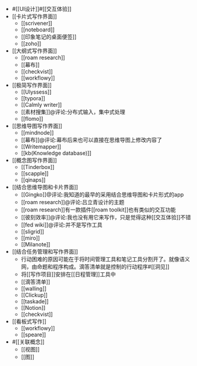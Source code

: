 - #[[UI设计]]#[[交互体验]]
- [[卡片式写作界面]]
    - [[scrivener]]
    - [[noteboard]]
    - [[印象笔记的桌面便签]]
    - [[zoho]]
- [[大纲式写作界面]]
    - [[roam research]]
    - [[幕布]]
    - [[checkvist]]
    - [[workflowy]]
- [[极简写作界面]]
    - [[Ulyssess]]
    - [[typora]]
    - [[Calmly writer]]
    - [[素材搜集]]@评论:分布式输入，集中式处理
    - [[flomo]]
- [[思维导图写作界面]]
    - [[mindnode]]
    - [[幕布]]@评论:幕布后来也可以直接在思维导图上修改内容了
    - [[Writemapper]]
    - [[kb(Knowledge database)]]
- [[概念图写作界面]]
    - [[Tinderbox]]
    - [[scapple]]
    - [[qinaps]]
- [[结合思维导图和卡片界面]]
    - [[Gingko]]@评论:我知道的最早的采用结合思维导图和卡片形式的app
    - [[roam research]]@评论:吕立青设计的主题
    - [[roam research]]有一款插件[[roam toolkit]]也有类似的交互功能
    - [[彼刻效率]]@评论:我也没有用它来写作，只是觉得这种[[交互体验]]不错
    - [[fed wiki]]@评论:并不是写作工具
    - [[sligrid]]
    - [[miro]]
    - [[Milanote]]
- [[结合任务管理和写作界面]]
    - 行动困难的原因可能在于将时间管理工具和笔记工具分割开了。就像语义网，由命题和程序构成。滴答清单就是控制的行动程序#[[洞见]]
    - 将[[写作项目]]安排在[[日程管理]]工具中
    - [[滴答清单]]
    - [[walling]]
    - [[Clickup]]
    - [[taskade]]
    - [[Notion]]
    - [[checkvist]]
- [[看板式写作]]
    - [[workflowy]]
    - [[speare]]
- #[[关联概念]]
    - [[视图]]
    - [[图]]
